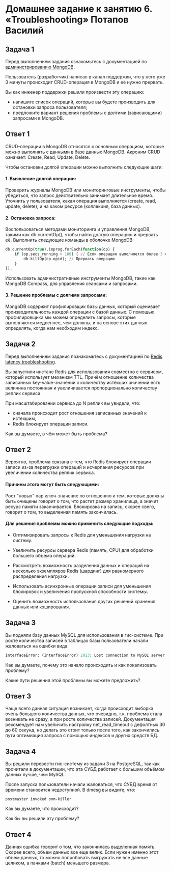 # Домашнее задание к занятию 6. «Troubleshooting» Потапов Василий

## Задача 1

Перед выполнением задания ознакомьтесь с документацией по [администрированию MongoDB](https://docs.mongodb.com/manual/administration/).

Пользователь (разработчик) написал в канал поддержки, что у него уже 3 минуты происходит CRUD-операция в MongoDB и её 
нужно прервать. 

Вы как инженер поддержки решили произвести эту операцию:

- напишите список операций, которые вы будете производить для остановки запроса пользователя;
- предложите вариант решения проблемы с долгими (зависающими) запросами в MongoDB.

## Ответ 1

CRUD-операции в MongoDB относятся к основным операциям, которые можно выполнять с данными в базе данных MongoDB. Акроним CRUD означает: Create, Read, Update, Delete.

Чтобы остановки долгой операции можно выполнить следующие шаги:

#### 1. Выявление долгой операции:

Проверить журналы MongoDB или мониторинговые инструменты, чтобы убедиться, что запрос действительно занимает длительное время. Уточнить у пользователя, какая операция выполняется (create, read, update, delete), и на каком ресурсе (коллекция, база данных).

#### 2. Остановка запроса:

Воспользоваться методами мониторинга и управления MongoDB, такими как db.currentOp(), чтобы найти долгую операцию и прервать её. Выполнить следующие команды в оболочке MongoDB:

```sql
db.currentOp(true).inprog.forEach(function(op) {
    if (op.secs_running > 180) { // Если операция выполняется более 3 минут
        db.killOp(op.opid); // Прервать операцию
    }
});
```

Использовать административные инструменты MongoDB, такие как MongoDB Compass, для управления сеансами и запросами.

#### 3. Решение проблемы с долгими запросами:

MongoDB содержит профилировщик базы данных, который оценивает производительность каждой операции с базой данных. С помощью профилировщика мы можем определить запросы, которые выполняются медленнее, чем должны, и на основе этих данных определять, когда нам необходим индекс.

## Задача 2

Перед выполнением задания познакомьтесь с документацией по [Redis latency troobleshooting](https://redis.io/topics/latency).

Вы запустили инстанс Redis для использования совместно с сервисом, который использует механизм TTL. 
Причём отношение количества записанных key-value-значений к количеству истёкших значений есть величина постоянная и
увеличивается пропорционально количеству реплик сервиса. 

При масштабировании сервиса до N реплик вы увидели, что:

- сначала происходит рост отношения записанных значений к истекшим,
- Redis блокирует операции записи.

Как вы думаете, в чём может быть проблема?

## Ответ 2

Вероятно, проблема связана с тем, что Redis блокирует операции записи из-за перегрузки операций и исчерпания ресурсов при увеличении количества реплик сервиса.

#### Причины этого могут быть следующими:

Рост "новых" пар ключ-значение по отношению к тем, которые должны быть очищены говорит о том, что растет размер хранилища, а значит ресурс памяти заканчивается. Блокировка на запись, скорее свего, говорит о том, то выделенная память закончилась.

#### Для решения проблемы можно применить следующие подходы:

- Оптимизировать запросы к Redis для уменьшения нагрузки на систему.

- Увеличить ресурсы сервера Redis (память, CPU) для обработки большего объема операций.

- Рассмотреть возможность разделения данных и операций на несколько экземпляров Redis (шардинг) для равномерного распределения нагрузки.

- Использовать асинхронные операции записи для уменьшения блокировок и увеличения пропускной способности системы.

- Оценить возможность использования других решений хранения данных или кэширования.

## Задача 3

Вы подняли базу данных MySQL для использования в гис-системе. При росте количества записей в таблицах базы
пользователи начали жаловаться на ошибки вида:
```python
InterfaceError: (InterfaceError) 2013: Lost connection to MySQL server during query u'SELECT..... '
```

Как вы думаете, почему это начало происходить и как локализовать проблему?

Какие пути решения этой проблемы вы можете предложить?

## Ответ 3

Чаще всего данная ситуация возникает, когда происходит выборка очень большого количества данных, что очевидно, т.к. проблема стала возникать не сразу, а при росте количества записей.
Документация рекомендует нам увеличить настройку net_read_timeout с дефолтных 30 до 60 секунд, но делать это стоит только после того, как закончились пути оптимиация запроса с помощью индексов и других средств БД.

## Задача 4

Вы решили перевести гис-систему из задачи 3 на PostgreSQL, так как прочитали в документации, что эта СУБД работает с 
большим объёмом данных лучше, чем MySQL.

После запуска пользователи начали жаловаться, что СУБД время от времени становится недоступной. В dmesg вы видите, что:

`postmaster invoked oom-killer`

Как вы думаете, что происходит?

Как бы вы решили эту проблему?

## Ответ 4

Данная ошибка говорит о том, что закончилась выделенная память. Скорее всего, объем данных все еще велик.
Если нужен именно этот объем данных, то можно попробовать выгружать не все данные целиком, а пачками (batch) меньшего размера.
